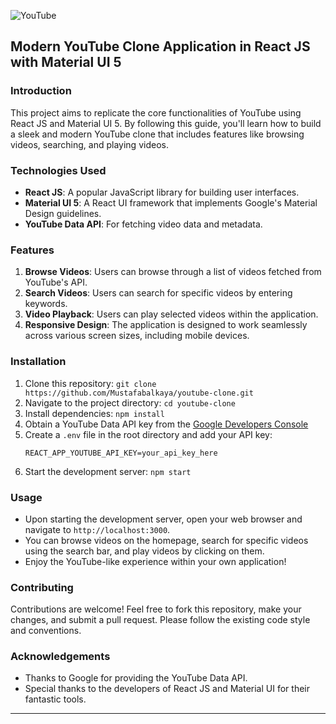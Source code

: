 ![YouTube](https://i.hizliresim.com/gbro1ew.png)
## Modern YouTube Clone Application in React JS with Material UI 5

### Introduction
This project aims to replicate the core functionalities of YouTube using React JS and Material UI 5. By following this guide, you'll learn how to build a sleek and modern YouTube clone that includes features like browsing videos, searching, and playing videos.

### Technologies Used
- **React JS**: A popular JavaScript library for building user interfaces.
- **Material UI 5**: A React UI framework that implements Google's Material Design guidelines.
- **YouTube Data API**: For fetching video data and metadata.

### Features
1. **Browse Videos**: Users can browse through a list of videos fetched from YouTube's API.
2. **Search Videos**: Users can search for specific videos by entering keywords.
3. **Video Playback**: Users can play selected videos within the application.
4. **Responsive Design**: The application is designed to work seamlessly across various screen sizes, including mobile devices. 

### Installation
1. Clone this repository: `git clone https://github.com/Mustafabalkaya/youtube-clone.git`
2. Navigate to the project directory: `cd youtube-clone`
3. Install dependencies: `npm install`
4. Obtain a YouTube Data API key from the [Google Developers Console](https://console.developers.google.com/)
5. Create a `.env` file in the root directory and add your API key:
   ```
   REACT_APP_YOUTUBE_API_KEY=your_api_key_here
   ```
6. Start the development server: `npm start`

### Usage
- Upon starting the development server, open your web browser and navigate to `http://localhost:3000`.
- You can browse videos on the homepage, search for specific videos using the search bar, and play videos by clicking on them.
- Enjoy the YouTube-like experience within your own application!

### Contributing
Contributions are welcome! Feel free to fork this repository, make your changes, and submit a pull request. Please follow the existing code style and conventions.


### Acknowledgements
- Thanks to Google for providing the YouTube Data API.
- Special thanks to the developers of React JS and Material UI for their fantastic tools.


---
